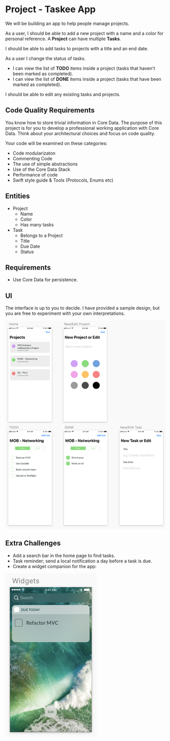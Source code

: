 # Project - Taskee App

We will be building an app to help people manage projects.


As a user, I should be able to add a new project with a name and a color for personal reference. A **Project** can have multiple **Tasks**.

I should be able to add tasks to projects with a title and an end date.

As a user I change the status of tasks.<br>
- I can view the list of **TODO** items inside a project (tasks that haven't been marked as completed).<br>
- I can view the list of **DONE** items inside a project (tasks that have been marked as completed).<br>

I should be able to edit any existing tasks and projects.

## Code Quality Requirements

You know how to store trivial information in Core Data. The purpose of this project is for you to develop a professional working application with Core Data. Think about your architectural choices and focus on code quality.

Your code will be examined on these categories:

- Code modularizaton
- Commenting Code
- The use of simple abstractions
- Use of the Core Data Stack
- Performance of code
- Swift style guide & Tools (Protocols, Enums etc)

## Entities
- Project
    - Name
    - Color
    - Has many tasks
- Task
    - Belongs to a Project
    - Title
    - Due Date
    - Status

## Requirements

- Use Core Data for persistence.

## UI

The interface is up to you to decide. I have provided a sample design, but you are free to experiment with your own interpretations.

![sketch](taskee.png)

## Extra Challenges

- Add a search bar in the home page to find tasks.
- Task reminder; send a local notification a day before a task is due.
- Create a widget companion for the app:

![widget](widget.png)
